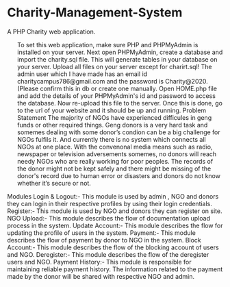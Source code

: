 # Charity-Management-System
A PHP Charity web application.
<ol>
To set this web application, make sure PHP and PHPMyAdmin is installed on your server.
Next open PHPMyAdmin, create a database and import the charity.sql file. This will generate tables in your database on your server.
Upload all files on your server except for charirt.sql!
The admin user which I have made has an email id charitycampus786@gmail.com and the password is Charity@2020. (Please confirm this in db or create one manually.
Open HOME.php file and add the details of your PHPMyAdmin's id and password to access the database. Now re-upload this file to the server.
Once this is done, go to the url of your website and it should be up and running.
Problem Statement
The majority of NGOs have experienced difficules in geng funds or other required things. Geng donors is a very hard task and somemes dealing with some donor’s condion can be a big challenge for NGOs fulfils it. And currently there is no system which connects all NGOs at one place. With the convenonal media means such as radio, newspaper or television adversements somemes, no donors will reach needy NGOs who are really working for poor peoples. The records of the donor might not be kept safely and there might be missing of the donor's record due to human error or disasters and donors do not know whether it’s secure or not.
</ol>
Modules
Login & Logout:- This module is used by admin , NGO and donors they can login in their respective profiles by using their login credentials.
Register:- This module is used by NGO and donors they can register on site.
NGO Upload:- This module describes the flow of documentation upload process in the system.
Update Account:- This module describes the flow for updating the profile of users in the system.
Payment:- This module describes the flow of payment by donor to NGO in the system.
Block Account:- This module describes the flow of the blocking account of users and NGO.
Deregister:- This module describes the flow of the deregister users and NGO.
Payment History:- This module is responsible for maintaining reliable payment history. The information related to the payment made by the donor will be shared with respective NGO and admin.
